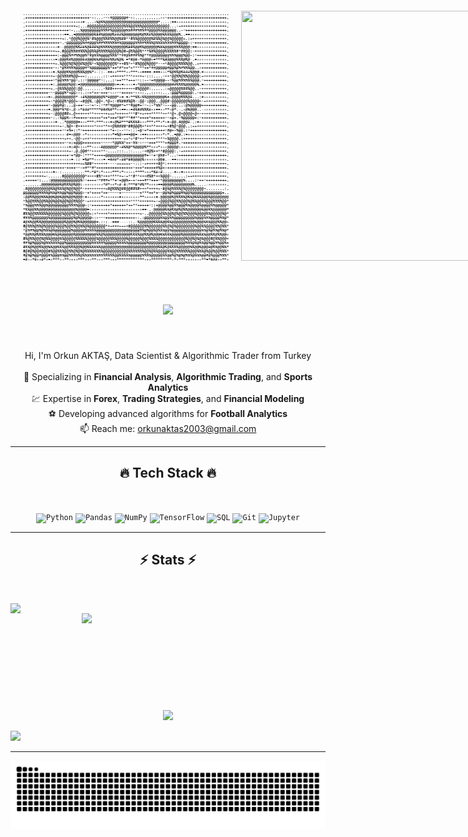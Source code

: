 <div style="display: flex; align-items: center; gap: 20px; width: 100%; padding: 20px;">
  <img src="asci_orkun2.png" style="height: 400px; width: auto; object-fit: contain;" />
  <img src="https://y.yarn.co/1bf4f0a9-5ba2-46b2-91e5-ee2256bca74d_text.gif" style="height: 400px; width: 500px; object-fit: cover;" />
</div>
<h1 align="center">
  <a href="https://git.io/typing-svg">
    <img src="https://readme-typing-svg.herokuapp.com/?lines=Hello,+There!+👋;This+is+Orkun+AKTAŞ....;Data+Scientist+&+Algorithmic+Trader&center=true&size=30">
  </a>
</h1>

<br>
<p align="center">
  Hi, I'm Orkun AKTAŞ, Data Scientist & Algorithmic Trader from Turkey
  <br>
  <br>
  🔬 Specializing in <strong>Financial Analysis</strong>, <strong>Algorithmic Trading</strong>, and <strong>Sports Analytics</strong>
  <br>
  💹 Expertise in <strong>Forex</strong>, <strong>Trading Strategies</strong>, and <strong>Financial Modeling</strong>
  <br>
  ⚽ Developing advanced algorithms for <strong>Football Analytics</strong>
  <br>
  📫 Reach me: <a href="mailto:orkunaktas2003@gmail.com">orkunaktas2003@gmail.com</a>
</p>

<hr>

<h2 align="center">🔥 Tech Stack 🔥</h2>
<br>
<p align="center">
  <code><img title="Python" height="25" src="https://cdn.jsdelivr.net/gh/devicons/devicon/icons/python/python-original.svg"></code>
  <code><img title="Pandas" height="25" src="https://cdn.jsdelivr.net/gh/devicons/devicon/icons/pandas/pandas-original.svg"></code>
  <code><img title="NumPy" height="25" src="https://cdn.jsdelivr.net/gh/devicons/devicon/icons/numpy/numpy-original.svg"></code>
  <code><img title="TensorFlow" height="25" src="https://cdn.jsdelivr.net/gh/devicons/devicon/icons/tensorflow/tensorflow-original.svg"></code>
  <code><img title="SQL" height="25" src="https://cdn.jsdelivr.net/gh/devicons/devicon/icons/mysql/mysql-original.svg"></code>
  <code><img title="Git" height="25" src="https://cdn.jsdelivr.net/gh/devicons/devicon/icons/git/git-original.svg"></code>
  <code><img title="Jupyter" height="25" src="https://cdn.jsdelivr.net/gh/devicons/devicon/icons/jupyter/jupyter-original.svg"></code>
</p>

<hr>

<h2 align="center">⚡ Stats ⚡</h2>
<br>
<p align=center>
  <div align=center>
    <a href="https://github.com/denvercoder1/github-readme-streak-stats">
      <img align="left" width=390 src="https://streak-stats.demolab.com/?user=orkunaktas&theme=react&border=61dafb&hide_border=true">
    </a>
    <a href="https://github.com/anuraghazra/github-readme-stats">
      <img align="right" width=390 src="https://github-readme-stats.vercel.app/api?username=orkunaktas&show_icons=true&theme=react&border_color=61dafb&hide_border=true">
    </a>
  </div>
  <br><br><br><br><br><br><br><br><br>
  <div align=center>
    <a href="https://github.com/anuraghazra/github-readme-stats">
      <img height=200 align="center" src="https://github-readme-stats.vercel.app/api/top-langs/?username=orkunaktas&layout=compact&theme=react&title_color=61dafb&text_color=ffffff&icon_color=61dafb&bg_color=20232a&hide_border=true&langs_count=8">
    </a>
  </div>
  <br>
  <img src="https://github-readme-activity-graph.vercel.app/graph?username=orkunaktas&theme=react-dark&bg_color=20232a&hide_border=true">
</p>
<hr>

<img src="https://raw.githubusercontent.com/orkunaktas/orkunaktas/output/snake.svg" alt="Snake animation" />
